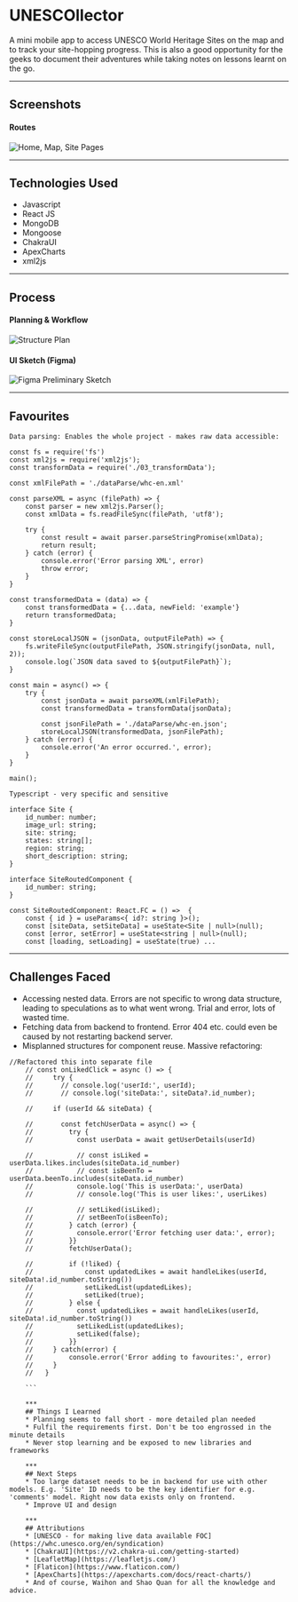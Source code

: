 # UNESCOllector

A mini mobile app to access UNESCO World Heritage Sites on the map and to track your site-hopping progress. This is also a good opportunity for the geeks to document their adventures while taking notes on lessons learnt on the go. 

***

## Screenshots
#### Routes
![Home, Map, Site Pages](src/assets/readme-01-screenshots-01.png)

***
## Technologies Used
* Javascript
* React JS 
* MongoDB
* Mongoose
* ChakraUI 
* ApexCharts
* xml2js 

***
## Process
#### Planning & Workflow
![Structure Plan](src/assets/readme-02-erd.jpg)

#### UI Sketch (Figma)
![Figma Preliminary Sketch](src/assets/readme-03-figma-prelim.jpg)

***
## Favourites

```
Data parsing: Enables the whole project - makes raw data accessible:

const fs = require('fs')
const xml2js = require('xml2js');
const transformData = require('./03_transformData');

const xmlFilePath = './dataParse/whc-en.xml'

const parseXML = async (filePath) => {
    const parser = new xml2js.Parser(); 
    const xmlData = fs.readFileSync(filePath, 'utf8'); 

    try {
        const result = await parser.parseStringPromise(xmlData);
        return result; 
    } catch (error) {
        console.error('Error parsing XML', error)
        throw error; 
    }
}

const transformedData = (data) => {
    const transformedData = {...data, newField: 'example'}
    return transformedData; 
}

const storeLocalJSON = (jsonData, outputFilePath) => {
    fs.writeFileSync(outputFilePath, JSON.stringify(jsonData, null, 2));
    console.log(`JSON data saved to ${outputFilePath}`);
}

const main = async() => {
    try {
        const jsonData = await parseXML(xmlFilePath);
        const transformedData = transformData(jsonData);

        const jsonFilePath = './dataParse/whc-en.json';
        storeLocalJSON(transformedData, jsonFilePath);
    } catch (error) {
        console.error('An error occurred.', error); 
    }
}

main(); 

```

```
Typescript - very specific and sensitive

interface Site {
    id_number: number; 
    image_url: string; 
    site: string; 
    states: string[];
    region: string; 
    short_description: string; 
}

interface SiteRoutedComponent {
    id_number: string; 
}

const SiteRoutedComponent: React.FC = () =>  {
    const { id } = useParams<{ id?: string }>(); 
    const [siteData, setSiteData] = useState<Site | null>(null); 
    const [error, setError] = useState<string | null>(null); 
    const [loading, setLoading] = useState(true) ...

```

***
## Challenges Faced 
* Accessing nested data. Errors are not specific to wrong data structure, leading to speculations as to what went wrong. Trial and error, lots of wasted time. 
* Fetching data from backend to frontend. Error 404 etc. could even be caused by not restarting backend server. 
* Misplanned structures for component reuse. Massive refactoring: 

```
//Refactored this into separate file
    // const onLikedClick = async () => {
    //     try {
    //       // console.log('userId:', userId);
    //       // console.log('siteData:', siteData?.id_number);

    //     if (userId && siteData) {

    //       const fetchUserData = async() => {
    //         try {
    //           const userData = await getUserDetails(userId)
              
    //           // const isLiked = userData.likes.includes(siteData.id_number)
    //           // const isBeenTo = userData.beenTo.includes(siteData.id_number)
    //           console.log('This is userData:', userData)
    //           // console.log('This is user likes:', userLikes)

    //           // setLiked(isLiked);
    //           // setBeenTo(isBeenTo);
    //         } catch (error) {
    //           console.error('Error fetching user data:', error); 
    //         }}
    //         fetchUserData();

    //         if (!liked) {
    //             const updatedLikes = await handleLikes(userId, siteData!.id_number.toString())
    //             setLikedList(updatedLikes);
    //             setLiked(true); 
    //         } else {
    //           const updatedLikes = await handleLikes(userId, siteData!.id_number.toString())
    //           setLikedList(updatedLikes);
    //           setLiked(false); 
    //         }}
    //     } catch(error) {
    //         console.error('Error adding to favourites:', error)
    //     }
    //   } 

    ```

    ***
    ## Things I Learned
    * Planning seems to fall short - more detailed plan needed
    * Fulfil the requirements first. Don't be too engrossed in the minute details
    * Never stop learning and be exposed to new libraries and frameworks

    ***
    ## Next Steps
    * Too large dataset needs to be in backend for use with other models. E.g. 'Site' ID needs to be the key identifier for e.g. 'comments' model. Right now data exists only on frontend. 
    * Improve UI and design

    ***
    ## Attributions
    * [UNESCO - for making live data available FOC](https://whc.unesco.org/en/syndication)
    * [ChakraUI](https://v2.chakra-ui.com/getting-started)
    * [LeafletMap](https://leafletjs.com/)
    * [Flaticon](https://www.flaticon.com/)
    * [ApexCharts](https://apexcharts.com/docs/react-charts/)
    * And of course, Waihon and Shao Quan for all the knowledge and advice.  


